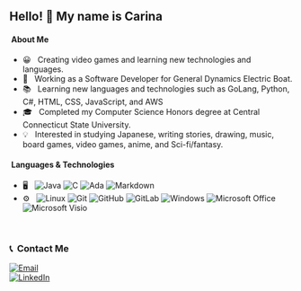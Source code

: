 
<h2> Hello! 👋 My name is Carina </h2>

<h4> &nbsp;About Me </h4>

- 😀 &nbsp; Creating video games and learning new technologies and languages.
- 💼 &nbsp; Working as a Software Developer for General Dynamics Electric Boat.
- 📚 &nbsp; Learning new languages and technologies such as GoLang, Python, C#, HTML, CSS, JavaScript, and AWS
- 🎓 &nbsp; Completed my Computer Science Honors degree at Central Connecticut State University.
- 💡 &nbsp; Interested in studying Japanese, writing stories, drawing, music, board games, video games, anime, and Sci-fi/fantasy.

<h4> &nbsp;Languages & Technologies </h4>

- 🖥️ &nbsp;
  ![Java](https://img.shields.io/badge/java-%23ED8B00.svg?style=flat&logo=java&logoColor=white)
  ![C](https://img.shields.io/badge/c-%2300599C.svg?style=flat&logo=c&logoColor=white)
  ![Ada](https://img.shields.io/badge/-Ada-%23323330.svg?style=flat)
  ![Markdown](https://img.shields.io/badge/-Markdown-%23000000?style=flat&logo=markdown)
- ⚙️ &nbsp;
  ![Linux](https://img.shields.io/badge/-Linux-FCC624?style=flat&logo=linux&logoColor=black)
  ![Git](https://img.shields.io/badge/-Git-%23F05033.svg?style=flat&logo=git&logoColor=white)
  ![GitHub](https://img.shields.io/badge/-GitHub-%23121011.svg?style=flat&logo=github&logoColor=white)
  ![GitLab](https://img.shields.io/badge/-GitLab-%23181717.svg?style=flat&logo=gitlab&logoColor=white)
  ![Windows](https://img.shields.io/badge/Windows-0078D6?style=flat&logo=windows&logoColor=white)
  ![Microsoft Office](https://img.shields.io/badge/Microsoft_Office-D83B01?style=flat&logo=microsoft-office&logoColor=white)
  ![Microsoft Visio](https://img.shields.io/badge/Microsoft_Visio-3955A3?style=flat&logo=microsoft-visio&logoColor=white)

<!--
<br/>

<a href="https://github.com/CWillbanks">
  <img height="180em" src="https://github-readme-stats.vercel.app/api?username=CWillbanks&theme=buefy&show_icons=true" />
  <img height="180em" src="https://github-readme-stats.vercel.app/api/top-langs/?username=CWillbanks&theme=buefy&layout=compact" />
</a>
-->

<br/>

<h3> 📞 &nbsp;Contact Me </h3>

<p>
<a href="mailto:curtiswillbanks@gmail.com"><img alt="Email" src="https://img.shields.io/badge/Email-curtiswillbanks@gmail.com-blue?style=flat-square&logo=gmail"></a>
<br/>
<a href="https://www.linkedin.com/in/curtis-willbanks-b10191211/"><img alt="LinkedIn" src="https://img.shields.io/badge/LinkedIn-Curtis%20Willbanks-blue?style=flat-square&logo=linkedin"></a>
</p>
